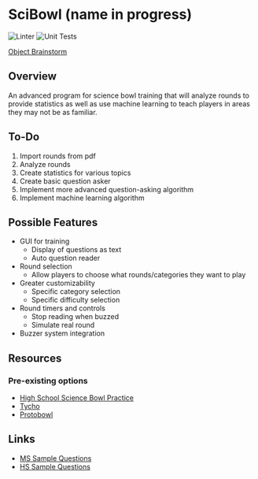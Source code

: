 # SciBowl (name in progress)
![Linter](https://github.com/dguis/SciBowl/workflows/Linter/badge.svg) ![Unit Tests](https://github.com/dguis/SciBowl/workflows/Tester/badge.svg)

[Object Brainstorm](http://yuml.me/dguisti/preview/scibowl)

## Overview
An advanced program for science bowl training that will analyze rounds to provide statistics as well as use machine learning to teach players in areas they may not be as familiar.


## To-Do
1. Import rounds from pdf
2. Analyze rounds
3. Create statistics for various topics
4. Create basic question asker
5. Implement more advanced question-asking algorithm
6. Implement machine learning algorithm


## Possible Features
- GUI for training
    - Display of questions as text
    - Auto question reader
- Round selection
    - Allow players to choose what rounds/categories they want to play
- Greater customizability
    - Specific category selection
    - Specific difficulty selection
- Round timers and controls
    - Stop reading when buzzed
    - Simulate real round
- Buzzer system integration

## Resources
### Pre-existing options
- [High School Science Bowl Practice](https://play.google.com/store/apps/details?id=com.jakepolatty.highschoolsciencebowlpractice&hl=en_US)
- [Tycho](https://apps.apple.com/us/app/tycho-play-science-quiz-bowl/id1191853690)
- [Protobowl](https://protobowl.com/scibowl/lobby)

## Links
- [MS Sample Questions](https://science.osti.gov/wdts/nsb/Regional-Competitions/Resources/MS-Sample-Questions)
- [HS Sample Questions](https://science.osti.gov/wdts/nsb/Regional-Competitions/Resources/HS-Sample-Questions)

